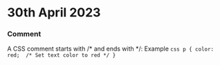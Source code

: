 
# 30th April 2023

### Comment
A CSS comment starts with /* and ends with */:
Example
    ```css
    p {
         color: red;  /* Set text color to red */
    }
    ```

